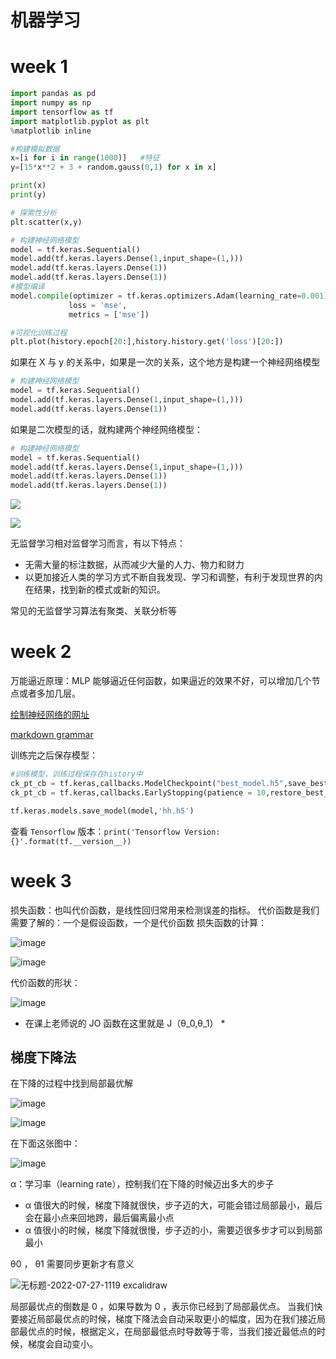 # 机器学习

# week 1

```python
import pandas as pd
import numpy as np
import tensorflow as tf
import matplotlib.pyplot as plt
%matplotlib inline

#构建模拟数据
x=[i for i in range(1000)]   #特征
y=[15*x**2 + 3 + random.gauss(0,1) for x in x]

print(x)
print(y)

# 探索性分析
plt.scatter(x,y)

# 构建神经网络模型
model = tf.keras.Sequential()
model.add(tf.keras.layers.Dense(1,input_shape=(1,)))
model.add(tf.keras.layers.Dense(1))
model.add(tf.keras.layers.Dense(1))
#模型编译
model.compile(optimizer = tf.keras.optimizers.Adam(learning_rate=0.001),
             loss = 'mse',
             metrics = ['mse'])

#可视化训练过程
plt.plot(history.epoch[20:],history.history.get('loss')[20:])
```

如果在 X 与 y 的关系中，如果是一次的关系，这个地方是构建一个神经网络模型

```python
# 构建神经网络模型
model = tf.keras.Sequential()
model.add(tf.keras.layers.Dense(1,input_shape=(1,)))
model.add(tf.keras.layers.Dense(1))
```

如果是二次模型的话，就构建两个神经网络模型：

```python
# 构建神经网络模型
model = tf.keras.Sequential()
model.add(tf.keras.layers.Dense(1,input_shape=(1,)))
model.add(tf.keras.layers.Dense(1))
model.add(tf.keras.layers.Dense(1))
```

![](https://wx4.sinaimg.cn/large/008uF2zMly8h5upotvuzvj30ac07774q.jpg)

![](https://wx1.sinaimg.cn/large/008uF2zMly8h5upotwqdwj30a2077jrk.jpg)

无监督学习相对监督学习而言，有以下特点：

- 无需大量的标注数据，从而减少大量的人力、物力和财力
- 以更加接近人类的学习方式不断自我发现、学习和调整，有利于发现世界的内在结果，找到新的模式或新的知识。

常见的无监督学习算法有聚类、关联分析等



# week 2 



万能逼近原理：MLP 能够逼近任何函数，如果逼近的效果不好，可以增加几个节点或者多加几层。



[绘制神经网络的网址](http://alexlenail.me/NN-SVG/)

[markdown grammar](https://markdown.com.cn/basic-syntax/links.html)



训练完之后保存模型：

```python
#训练模型，训练过程保存在history中
ck_pt_cb = tf.keras,callbacks.ModelCheckpoint("best_model.h5",save_best_only = True)
ck_pt_cb = tf.keras,callbacks.EarlyStopping(patience = 10,restore_best_weights = True )
```



```python
tf.keras.models.save_model(model,'hh.h5')
```

查看 `Tensorflow` 版本：`print('Tensorflow Version:{}'.format(tf.__version__))`


# week 3
损失函数：也叫代价函数，是线性回归常用来检测误差的指标。
代价函数是我们需要了解的：一个是假设函数，一个是代价函数
损失函数的计算：

![image](https://user-images.githubusercontent.com/109726121/189810495-06799dad-b671-4a07-b336-acde0356be6b.png)

![image](https://user-images.githubusercontent.com/109726121/189811131-e00efa7e-d788-464c-88b1-7b2e7dd035e5.png)

代价函数的形状：

![image](https://user-images.githubusercontent.com/109726121/189811449-382c32e3-7128-448b-96ac-5d3e1a8249df.png)


* 在课上老师说的 JO 函数在这里就是 J（θ_0,θ_1） *

## 梯度下降法
在下降的过程中找到局部最优解

![image](https://user-images.githubusercontent.com/109726121/189813263-b907b7c4-651e-46d7-9ce8-3c85075de062.png)

![image](https://user-images.githubusercontent.com/109726121/189813350-aa2e6e05-a476-474e-87a7-03b78f9a18d1.png)

在下面这张图中：

![image](https://user-images.githubusercontent.com/109726121/189813783-ea88ba53-e602-48e5-8d3d-3294d63ff6cc.png)

α：学习率（learning rate），控制我们在下降的时候迈出多大的步子
- α 值很大的时候，梯度下降就很快，步子迈的大，可能会错过局部最小，最后会在最小点来回地跨，最后偏离最小点
- α 值很小的时候，梯度下降就很慢，步子迈的小，需要迈很多步才可以到局部最小

θ0 ， θ1 需要同步更新才有意义

![无标题-2022-07-27-1119 excalidraw](https://user-images.githubusercontent.com/109726121/189818348-1ed60a70-e6aa-47d7-9fec-0417d82b8d1e.png)

局部最优点的倒数是 0 ，如果导数为 0 ，表示你已经到了局部最优点。
当我们快要接近局部最优点的时候，梯度下降法会自动采取更小的幅度，因为在我们接近局部最优点的时候，根据定义，在局部最低点时导数等于零，当我们接近最低点的时候，梯度会自动变小。




